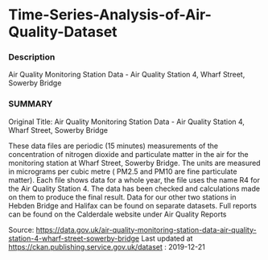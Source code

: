 # Time-Series-Analysis-of-Air-Quality-Dataset

### Description
Air Quality Monitoring Station Data - Air Quality Station 4, Wharf Street, Sowerby Bridge

### SUMMARY
Original Title: Air Quality Monitoring Station Data - Air Quality Station 4, Wharf Street, Sowerby Bridge

These data files are periodic (15 minutes) measurements of the concentration of nitrogen dioxide and particulate matter in the air for the monitoring station at Wharf Street, Sowerby Bridge. The units are measured in micrograms per cubic metre ( PM2.5 and PM10 are fine particulate matter). Each file shows data for a whole year, the file uses the name R4 for the Air Quality Station 4. The data has been checked and calculations made on them to produce the final result. Data for our other two stations in Hebden Bridge and Halifax can be found on separate datasets. Full reports can be found on the Calderdale website under Air Quality Reports

Source: https://data.gov.uk/air-quality-monitoring-station-data-air-quality-station-4-wharf-street-sowerby-bridge
Last updated at https://ckan.publishing.service.gov.uk/dataset : 2019-12-21
